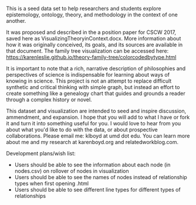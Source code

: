 This is a seed data set to help researchers and students explore epistemology, ontology, theory, and methodology in the context of one another.

It was proposed and described in the a position paper for CSCW 2017, saved here as VisualizingTheoryinContext.docx. More information about how it was originally conceived, its goals, and its sources are available in that document. The family tree visualization can be accessed here: https://karenleslie.github.io/theory-family-tree/colorcodedbytype.html

It is important to note that a rich, narrative description of philosophies and perspectives of science is indispensable for learning about ways of knowing in science. This project is not an attempt to replace difficult synthetic and critical thinking with simple graph, but instead an effort to create something like a genealogy chart that guides and grounds a reader through a complex history or novel.

This dataset and visualization are intended to seed and inspire discussion, ammendment, and expansion. I hope that you will add to what I have or fork it and turn it into something useful for you. I would love to hear from you about what you'd like to do with the data, or about prospective collaborations. Please email me: klboyd at umd dot edu. You can learn more about me and my research at karenboyd.org and relatedworkblog.com.

Development plans/wish list: 
- Users should be able to see the information about each node (in nodes.csv) on rollover of nodes in visualization
- Users should be able to see the names of nodes instead of relationship types when first opening .html
- Users should be able to see different line types for different types of relationships
